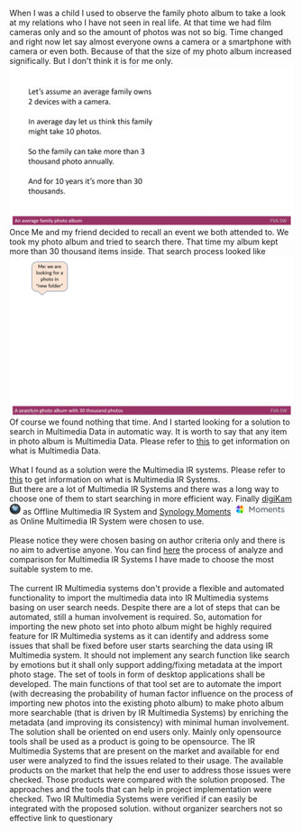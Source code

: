 When I was a child I used to observe the family photo album to take a look at my relations who I have not seen in real life.
At that time we had film cameras only and so the amount of photos was not so big.
Time changed and right now let say almost everyone owns a camera or a smartphone with camera or even both.
Because of that the size of my photo album increased significally. But I don't think it is for me only.
<img src="FVAMDImages/Anaveragefamilyphotoalbum.gif" alt="Anaveragefamilyphotoalbum.gif" />
Once Me and my friend decided to recall an event we both attended to. We took my photo album and tried to search there. 
That time my album kept more than 30 thousand items inside. That search process looked like
<img src="FVAMDImages/Asearchinphotoalbumwith30thousandphotos.gif" alt="Asearchinphotoalbumwith30thousandphotos.gif" />
Of course we found nothing that time. And I started looking for a solution to search in Multimedia Data in automatic way. 
It is worth to say that any item in photo album is Multimedia Data. 
Please refer to [this](./MULTIMEDIADATA.md) to get information on what is Multimedia Data. </br> </br>
What I found as a solution were the Multimedia IR systems. 
Please refer to [this](./MULTIMEDIAIRSYSTEMS.md) to get information on what is Multimedia IR Systems. </br> 
But there are a lot of Multimedia IR Systems and there was a long way to choose one of them to start searching in more efficient way.
Finally [digiKam](https://www.digikam.org/) <img src="FVAMDImages/digiKam.png" alt="digiKam.png" width="20" height="20"/> as Offline Multimedia IR System and [Synology Moments](https://www.synology.com/en-global/dsm/feature/moments) <img src="FVAMDImages/SynologyMoments.png" alt="SynologyMoments.png" height="20" /> as Online Multimedia IR System were chosen to use. </br> </br> 
Please notice they were chosen basing on author criteria only and there is no aim to advertise anyone.
You can find [here](./MULTIMEDIAIRSYSTEMSANALYZE.md) the process of analyze and comparison for Multimedia IR Systems I have made to choose the most suitable system to me.
</br> </br> 
The current IR Multimedia systems don't provide a flexible and automated functionality to import the multimedia data into IR Multimedia systems basing on user search needs. Despite there are a lot of steps that can be automated, still a human involvement is required.
	So, automation for importing the new photo set into photo album might be highly required feature for IR Multimedia systems as it can identify and address some issues that shall be fixed before user starts searching the data using IR Multimedia system. 
It should not implement any search function like search by emotions but it shall only support adding/fixing metadata at the import photo stage.
	The set of tools in form of desktop applications shall be developed. The main functions of that tool set are 
to automate the import (with decreasing the probability of human factor influence on the process of importing new photos into the existing photo album) 
to make photo album more searchable (that is driven by IR Multimedia Systems) by enriching the metadata (and improving its consistency) with minimal human involvement.
	The solution shall be oriented on end users only.
	Mainly only opensource tools shall be used as a product is going to be opensource.
The IR Multimedia Systems that are present on the market and available for end user were analyzed to find the issues related to their usage.
The available products on the market that help the end user to address those issues were checked. 
Those products were compared with the solution proposed.
The approaches and the tools that can help in project implementation were checked.
Two IR Multimedia Systems were verified if can easily be integrated with the proposed solution.
without organizer searchers not so effective
 link to questionary